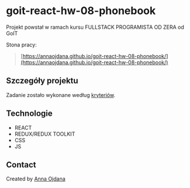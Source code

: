 # goit-react-hw-08-phonebook
Projekt powstał w ramach kursu FULLSTACK PROGRAMISTA OD ZERA od GoIT

Stona pracy:
> [https://annaojdana.github.io/goit-react-hw-08-phonebook/](https://annaojdana.github.io/goit-react-hw-08-phonebook/)

## Szczegóły projektu

Zadanie zostało wykonane według [kryteriów](https://github.com/goitacademy/react-homework/blob/master/homework-08/README.pl.md).

## Technologie
- REACT
- REDUX/REDUX TOOLKIT
- CSS
- JS

## Contact
Created by [Anna Ojdana](https://pl.linkedin.com/in/anna-ojdana)
